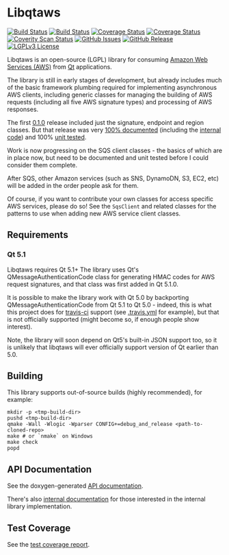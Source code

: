 # Libqtaws
[![Build Status](https://img.shields.io/travis/pcolby/libqtaws/master.svg)](https://travis-ci.org/pcolby/libqtaws)
[![Build Status](https://img.shields.io/appveyor/ci/pcolby/libqtaws.svg)](https://ci.appveyor.com/project/pcolby/libqtaws)
[![Coverage Status](https://img.shields.io/codecov/c/github/pcolby/libqtaws.svg)](https://codecov.io/github/pcolby/libqtaws)
[![Coverage Status](https://img.shields.io/coveralls/pcolby/libqtaws.svg)](https://coveralls.io/r/pcolby/libqtaws)
[![Coverity Scan Status](https://img.shields.io/coverity/scan/5528.svg)](https://scan.coverity.com/projects/5528)
[![GitHub Issues](http://img.shields.io/github/issues/pcolby/libqtaws.svg)](https://github.com/pcolby/libqtaws/issues)
[![GitHub Release](http://img.shields.io/github/release/pcolby/libqtaws.svg)](https://github.com/pcolby/libqtaws/releases/latest)
[![LGPLv3 License](http://img.shields.io/badge/license-LGPLv3-blue.svg)](https://www.gnu.org/licenses/lgpl.html)

Libqtaws is an open-source (LGPL) library for consuming [Amazon Web Services (AWS)](http://aws.amazon.com/) from
[Qt](http://qt-project.org/) applications.

The library is still in early stages of development, but already includes much
of the basic framework plumbing required for implementing asynchronous AWS
clients, including generic classes for managing the building of AWS requests
(including all five AWS signature types) and processing of AWS responses.

The first [0.1.0](https://github.com/pcolby/libqtaws/releases/tag/v0.1.0)
release included just the signature, endpoint and region classes.  But that
release was very [100% documented](http://pcolby.github.io/libqtaws/0.1.0/api/annotated.html)
(including the [internal code](http://pcolby.github.io/libqtaws/0.1.0/internal/annotated.html))
and 100% [unit tested](http://pcolby.github.io/libqtaws/0.1.0/coverage/).

Work is now progressing on the SQS client classes - the basics of which are in
place now, but need to be documented and unit tested before I could consider
them complete.

After SQS, other Amazon services (such as SNS, DynamoDN, S3, EC2, etc) will be
added in the order people ask for them.

Of course, if you want to contribute your own classes for access specific AWS
services, please do so!  See the `SqsClient` and related classes for the
patterns to use when adding new AWS service client classes.

## Requirements
### Qt 5.1
Libqtaws requires Qt 5.1+  The library uses Qt's QMessageAuthenticationCode
class for generating HMAC codes for AWS request signatures, and that class was
first added in Qt 5.1.0.

It is possible to make the library work with Qt 5.0 by backporting
QMessageAuthenticationCode from Qt 5.1 to Qt 5.0 - indeed, this is what this
project does for [travis-ci](https://travis-ci.org/) support
(see [.travis.yml](.travis.yml) for example), but that is not officially
supported (might become so, if enough people show interest).

Note, the library will soon depend on Qt5's built-in JSON support too, so it is
unlikely that libqtaws will ever officially support version of Qt earlier than
5.0.

## Building
This library supports out-of-source builds (highly recommended), for example:

~~~{.sh}
mkdir -p <tmp-build-dir>
pushd <tmp-build-dir>
qmake -Wall -Wlogic -Wparser CONFIG+=debug_and_release <path-to-cloned-repo>
make # or `nmake` on Windows
make check
popd
~~~

## API Documentation

See the doxygen-generated [API documentation](http://pcolby.github.io/libqtaws/head/api/annotated.html).

There's also [internal documentation](http://pcolby.github.io/libqtaws/head/internal/annotated.html) for those
interested in the internal library implementation.

## Test Coverage

See the [test coverage report](http://pcolby.github.io/libqtaws/head/coverage/).
